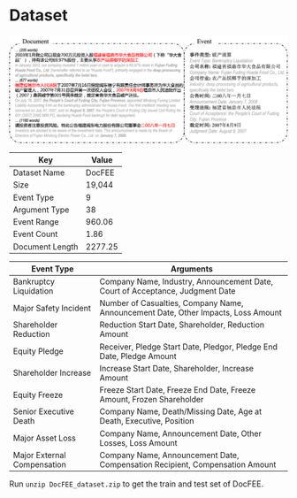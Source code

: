 # Dataset

![../figs/fig_finee_case.png](../figs/fig_finee_case.png)

| **Key**          | **Value**   |
|------------------|-------------|
| Dataset Name     | DocFEE       |
| Size             | 19,044      |
| Event Type       | 9           |
| Argument Type    | 38          |
| Event Range      | 960.06      |
| Event Count      | 1.86        |
| Document Length  | 2277.25     |

| Event Type                | Arguments                                                                                   |
|---------------------------|---------------------------------------------------------------------------------------------|
| Bankruptcy Liquidation    | Company Name, Industry, Announcement Date, Court of Acceptance, Judgment Date               |
| Major Safety Incident     | Number of Casualties, Company Name, Announcement Date, Other Impacts, Loss Amount           |
| Shareholder Reduction     | Reduction Start Date, Shareholder, Reduction Amount                                         |
| Equity Pledge             | Receiver, Pledge Start Date, Pledgor, Pledge End Date, Pledge Amount                         |
| Shareholder Increase      | Increase Start Date, Shareholder, Increase Amount                                           |
| Equity Freeze             | Freeze Start Date, Freeze End Date, Freeze Amount, Frozen Shareholder                       |
| Senior Executive Death    | Company Name, Death/Missing Date, Age at Death, Executive, Position                         |
| Major Asset Loss          | Company Name, Announcement Date, Other Losses, Loss Amount                                  |
| Major External Compensation | Company Name, Announcement Date, Compensation Recipient, Compensation Amount               |

Run `unzip DocFEE_dataset.zip` to get the train and test set of DocFEE.
